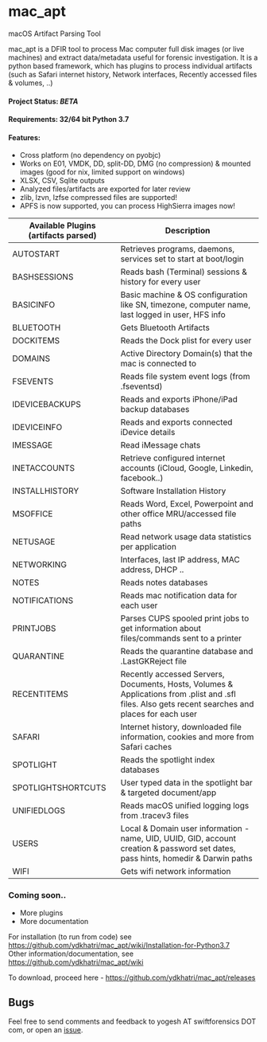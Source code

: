 # mac_apt
macOS Artifact Parsing Tool

mac_apt is a DFIR tool to process Mac computer full disk images (or live machines) and extract data/metadata useful for forensic investigation. It is a python based framework, which has plugins to process individual artifacts (such as Safari internet history, Network interfaces, Recently accessed files & volumes, ..)

#### Project Status: _BETA_
#### Requirements: 32/64 bit Python 3.7

#### Features:
* Cross platform (no dependency on pyobjc)
* Works on E01, VMDK, DD, split-DD, DMG (no compression) & mounted images (good for nix, limited support on windows)
* XLSX, CSV, Sqlite outputs
* Analyzed files/artifacts are exported for later review
* zlib, lzvn, lzfse compressed files are supported!
* APFS is now supported, you can process HighSierra images now!

Available Plugins (artifacts parsed) | Description 
------------------ | ---------------
AUTOSTART | Retrieves programs, daemons, services set to start at boot/login
BASHSESSIONS | Reads bash (Terminal) sessions & history for every user
BASICINFO | Basic machine & OS configuration like SN, timezone, computer name, last logged in user, HFS info
BLUETOOTH | Gets Bluetooth Artifacts
DOCKITEMS | Reads the Dock plist for every user
DOMAINS | Active Directory Domain(s) that the mac is connected to
FSEVENTS | Reads file system event logs (from .fseventsd)
IDEVICEBACKUPS | Reads and exports iPhone/iPad backup databases
IDEVICEINFO | Reads and exports connected iDevice details
IMESSAGE | Read iMessage chats
INETACCOUNTS | Retrieve configured internet accounts (iCloud, Google, Linkedin, facebook..)
INSTALLHISTORY | Software Installation History
MSOFFICE | Reads Word, Excel, Powerpoint and other office MRU/accessed file paths
NETUSAGE | Read network usage data statistics per application
NETWORKING | Interfaces, last IP address, MAC address, DHCP ..
NOTES | Reads notes databases
NOTIFICATIONS | Reads mac notification data for each user
PRINTJOBS | Parses CUPS spooled print jobs to get information about files/commands sent to a printer
QUARANTINE | Reads the quarantine database and .LastGKReject file
RECENTITEMS | Recently accessed Servers, Documents, Hosts, Volumes & Applications from .plist and .sfl files. Also gets recent searches and places for each user
SAFARI | Internet history, downloaded file information, cookies and more from Safari caches
SPOTLIGHT | Reads the spotlight index databases
SPOTLIGHTSHORTCUTS | User typed data in the spotlight bar & targeted document/app
UNIFIEDLOGS | Reads macOS unified logging logs from .tracev3 files
USERS | Local & Domain user information - name, UID, UUID, GID, account creation & password set dates, pass hints, homedir & Darwin paths
WIFI | Gets wifi network information

### Coming soon..
* More plugins
* More documentation

For installation (to run from code) see https://github.com/ydkhatri/mac_apt/wiki/Installation-for-Python3.7  
Other information/documentation, see https://github.com/ydkhatri/mac_apt/wiki

To download, proceed here - https://github.com/ydkhatri/mac_apt/releases

## Bugs
Feel free to send comments and feedback to yogesh AT swiftforensics DOT com, or open an [issue](https://github.com/ydkhatri/mac_apt/issues).
